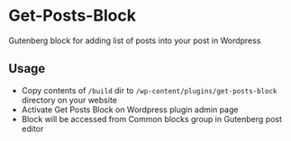 # Get-Posts-Block
 Gutenberg block for adding list of posts into your post in Wordpress

## Usage
* Copy contents of `/build` dir to `/wp-content/plugins/get-posts-block` directory on your website
* Activate Get Posts Block on Wordpress plugin admin page 
* Block will be accessed from Common blocks group in Gutenberg post editor
